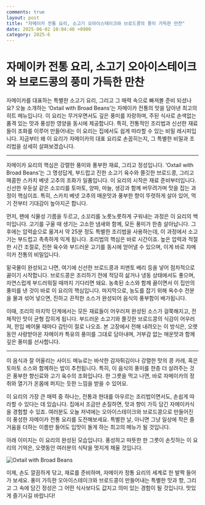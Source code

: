 ```yaml
---
comments: true
layout: post
title: "자메이카 전통 요리, 소고기 오아이스테이크와 브로드콩의 풍미 가득한 만찬"
date: 2025-06-02 10:04:48 +0900
category: 2025-6
---
```


# 자메이카 전통 요리, 소고기 오아이스테이크와 브로드콩의 풍미 가득한 만찬

자메이카를 대표하는 특별한 소고기 요리, 그리고 그 매력 속으로 빠져볼 준비 되셨나요? 오늘 소개하는 ‘Oxtail with Broad Beans’는 자메이카 전통의 맛을 담아낸 최고의 히트 메뉴입니다. 이 요리는 무거우면서도 깊은 풍미를 자랑하며, 주된 식사로 손색없는 품격 있는 맛과 풍성한 영양을 동시에 제공합니다. 특히, 전통적인 조리법과 신선한 재료들이 조화를 이루어 만들어내는 이 요리는 집에서도 쉽게 따라할 수 있는 비밀 레시피입니다. 지금부터 왜 이 요리가 자메이카의 대표 요리로 손꼽히는지, 그 특별한 비밀과 조리법을 상세히 살펴보겠습니다.

---

자메이카 요리의 핵심은 강렬한 풍미와 풍부한 재료, 그리고 정성입니다. ‘Oxtail with Broad Beans’는 그 명성답게, 부드럽고 진한 소고기 육수와 쫄깃한 브로드콩, 그리고 매콤한 스카치 베넷 고추의 조화가 일품입니다. 이 요리의 시작은 재료 준비부터입니다. 신선한 우둔살 같은 소꼬리를 토마토, 양파, 마늘, 생강과 함께 버무려가며 맛을 잡는 과정이 핵심이죠. 특히, 스카치 베넷 고추의 매운맛과 풍부한 향이 뚜렷하게 살아 있어, 먹기 전부터 기대감이 높아지곤 합니다.

먼저, 팬에 식물성 기름을 두르고, 소꼬리를 노릇노릇하게 구워내는 과정은 이 요리의 백미입니다. 고기를 구울 때 생기는 고소한 냄새와 함께, 모든 풍미가 한층 살아납니다. 그 후에는 압력솥으로 옮겨서 약 25분 정도 특별한 조리법을 사용하는데, 이 과정에서 소고기는 부드럽고 촉촉하게 익게 됩니다. 조리법의 핵심은 바로 시간이죠. 높은 압력과 적절한 시간 조절로, 진한 육수와 부드러운 고기를 동시에 얻어낼 수 있으며, 이게 바로 자메이카 전통의 비밀입니다.

밑국물이 완성되고 나면, 여기에 신선한 브로드콩과 피맨토 베리 등을 넣어 점차적으로 끓이기 시작합니다. 브로드콩은 조리하기 전에 적당히 삶거나 냉동 상태에서도 좋으며, 자연스럽게 부드러워질 때까지 기다리면 돼요. 농축된 소스와 함께 끓이면서 이 집만의 풍미를 낸 것이 바로 이 요리의 핵심입니다. 마지막으로, 농도를 잡기 위해 옥수수 전분을 물과 섞어 넣으면, 진하고 끈적한 소스가 완성되어 음식의 풍부함이 배가됩니다.

이때, 조리의 마지막 단계에서는 모든 재료들이 어우러져 완성된 소스가 걸쭉해지고, 전체적인 맛이 균형 잡히게 됩니다. 부드러운 소고기와 쫄깃한 브로드콩의 식감이 어우러져, 한입 베어물 때마다 감탄이 절로 나오죠. 본 고장에서 전해 내려오는 이 방식은, 오랫동안 사랑받아온 자메이카 특유의 풍미를 그대로 담아내며, 거부감 없는 매운맛과 함께 깊은 풍미를 선사합니다.

---

이 음식과 잘 어울리는 사이드 메뉴로는 바삭한 감자튀김이나 강렬한 맛의 콩 카레, 혹은 토마토 소스와 함께하는 밥이 추천됩니다. 특히, 이 음식의 풍미를 한층 더 살려주는 것은 풍부한 향신료와 고기 육수의 조화입니다. 한 그릇을 먹고 나면, 바로 자메이카의 정취와 열기가 온몸에 퍼지는 듯한 느낌을 받을 수 있어요.

이 요리의 가장 큰 매력 중 하나는, 전통과 현대를 아우르는 조리법이면서도, 손쉽게 따라할 수 있다는 데 있습니다. 집에서 조금만 손질하면, 맛과 향이 가득 담긴 자메이카식을 경험할 수 있죠. 여러분도 오늘 저녁에는 오아이스테이크와 브로드콩으로 만들어진 이 풍성한 자메이카 전통 요리를 도전해보세요. 특별한 날, 아니면 그냥 일상에 작은 즐거움을 더하는 이름만 들어도 입맛이 돌게 하는 최고의 메뉴가 될 것입니다.

아래 이미지는 이 요리의 완성된 모습입니다. 풍성하고 따뜻한 한 그릇이 손짓하는 이 요리의 기억은, 오랫동안 여러분의 식탁을 멋지게 채울 것입니다.

![Oxtail with Broad Beans](https://www.themealdb.com/images/media/meals/1520083578.jpg)

이제, 손도 깔끔하게 닦고, 재료를 준비하며, 자메이카 정통 요리의 세계로 한 발짝 들어가 보세요. 풍미 가득한 오아이스테이크와 브로드콩이 만들어내는 특별한 맛과 향, 그리고 그 속에 담긴 정성은 그 어떤 식사보다도 값지고 의미 있는 경험이 될 것입니다. 맛있게 즐기시길 바랍니다!